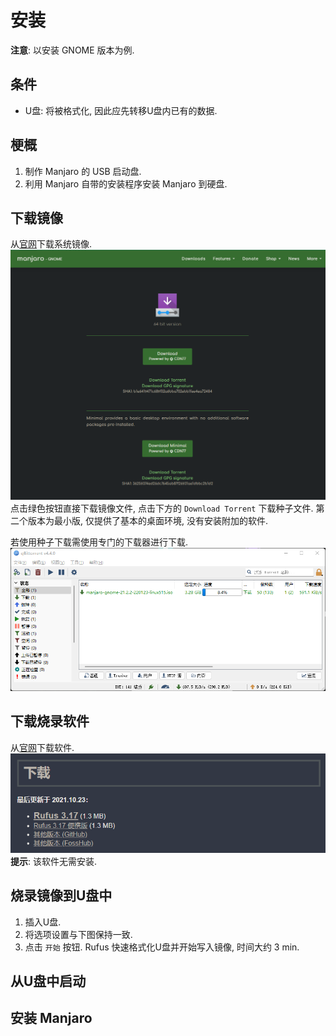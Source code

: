 # 安装

**注意**: 以安装 GNOME 版本为例.

## 条件
- U盘: 将被格式化, 因此应先转移U盘内已有的数据.

## 梗概
1. 制作 Manjaro 的 USB 启动盘.
2. 利用 Manjaro 自带的安装程序安装 Manjaro 到硬盘.

## 下载镜像
从[官网](https://manjaro.org/downloads/official/gnome/)下载系统镜像.
![](assets/manjaro_official_gnome.png)
点击绿色按钮直接下载镜像文件, 点击下方的 `Download Torrent` 下载种子文件.
第二个版本为最小版, 仅提供了基本的桌面环境, 没有安装附加的软件.

若使用种子下载需使用专门的下载器进行下载.
![](assets/download_manjaro_iso.png)

## 下载烧录软件
从[官网](http://rufus.ie/zh/)下载软件.
![](assets/rufus_official_download.png)
**提示**: 该软件无需安装.

## 烧录镜像到U盘中
1. 插入U盘.
2. 将选项设置与下图保持一致.
![]()
3. 点击 `开始` 按钮.
Rufus 快速格式化U盘并开始写入镜像, 时间大约 3 min.

## 从U盘中启动


## 安装 Manjaro

